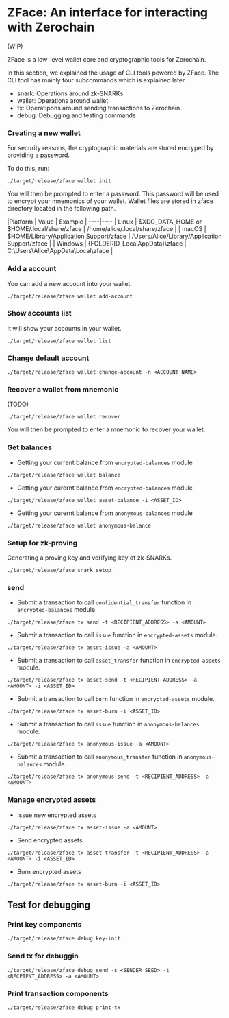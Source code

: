 # ZFace: An interface for interacting with Zerochain
(WIP)

ZFace is a low-level wallet core and cryptographic tools for Zerochain.

In this section, we explained the usage of CLI tools powered by ZFace. The CLI tool has mainly four subcommands which is explained later.
- snark: Operations around zk-SNARKs
- wallet: Operations around wallet
- tx: Operatipons around sending transactions to Zerochain
- debug: Debugging and testing commands

### Creating a new wallet
For security reasons, the cryptographic materials are stored encryped by providing a password.

To do this, run:

```
./target/release/zface wallet init
```

You will then be prompted to enter a password. This password will be used to encrypt your mnemonics of your wallet. Wallet files are stored in zface directory located in the following path.

|Platform | Value | Example |
----|----
| Linux | $XDG_DATA_HOME or $HOME/.local/share/zface | /home/alice/.local/share/zface |
| macOS | $HOME/Library/Application Support/zface | /Users/Alice/Library/Application Support/zface |
| Windows | {FOLDERID_LocalAppData}\zface | C:\Users\Alice\AppData\Local\zface |


### Add a account
You can add a new account into your wallet.

```
./target/release/zface wallet add-account
```

### Show accounts list
It will show your accounts in your wallet.

```
./target/release/zface wallet list
```

### Change default account

```
./target/release/zface wallet change-account -n <ACCOUNT_NAME>
```

### Recover a wallet from mnemonic
(TODO)
```
./target/release/zface wallet recover
```

You will then be prompted to enter a mnemonic to recover your wallet.

### Get balances
- Getting your current balance from `encrypted-balances` module
```
./target/release/zface wallet balance
```

- Getting your curernt balance from `encrypted-balances` module
```
./target/release/zface wallet asset-balance -i <ASSET_ID>
```

- Getting your curernt balance from `anonymous-balances` module
```
./target/release/zface wallet anonymous-balance
```

### Setup for zk-proving
Generating a proving key and verifying key of zk-SNARKs.
```
./target/release/zface snark setup
```

### send
- Submit a transaction to call `confidential_transfer` function in `encrypted-balances` module.
```
./target/release/zface tx send -t <RECIPIENT_ADDRESS> -a <AMOUNT>
```

- Submit a transaction to call `issue` function in `encrypted-assets` module.
```
./target/release/zface tx asset-issue -a <AMOUNT>
```

- Submit a transaction to call `asset_transfer` function in `encrypted-assets` module.
```
./target/release/zface tx asset-send -t <RECIPIENT_ADDRESS> -a <AMOUNT> -i <ASSET_ID>
```

- Submit a transaction to call `burn` function in `encrypted-assets` module.
```
./target/release/zface tx asset-burn -i <ASSET_ID>
```

- Submit a transaction to call `issue` function in `anonymous-balances` module.
```
./target/release/zface tx anonymous-issue -a <AMOUNT>
```

- Submit a transaction to call `anonymous_transfer` function in `anonymous-balances` module.
```
./target/release/zface tx anonymous-send -t <RECIPIENT_ADDRESS> -a <AMOUNT>
```

### Manage encrypted assets
- Issue new encrypted assets
```
./target/release/zface tx asset-issue -a <AMOUNT>
```

- Send encrypted assets
```
./target/release/zface tx asset-transfer -t <RECIPIENT_ADDRESS> -a <AMOUNT> -i <ASSET_ID>
```

- Burn encrypted assets
```
./target/release/zface tx asset-burn -i <ASSET_ID>
```

## Test for debugging

### Print key components
```
./target/release/zface debug key-init
```

### Send tx for debuggin
```
./target/release/zface debug send -s <SENDER_SEED> -t <RECPIENT_ADDRESS> -a <AMOUNT>
```

### Print transaction components
```
./target/release/zface debug print-tx
```

